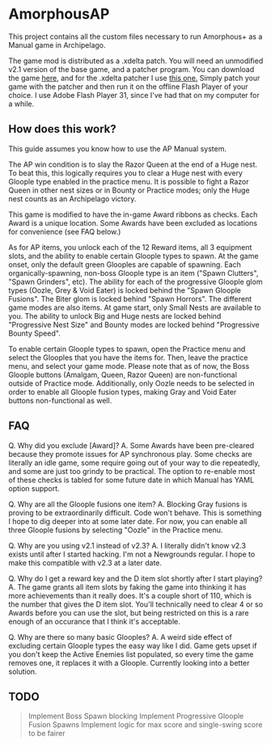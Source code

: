 # AmorphousAP

This project contains all the custom files necessary to run Amorphous+ as a Manual game in Archipelago.

The game mod is distributed as a .xdelta patch. You will need an unmodified v2.1 version of the base game, and a patcher program. You can download the game [here](http://onemorelevel.com/static/games3/amorph.swf), and for the .xdelta patcher I use [this one.](https://www.romhacking.net/utilities/598) Simply patch your game with the patcher and then run it on the offline Flash Player of your choice. I use Adobe Flash Player 31, since I've had that on my computer for a while.

## How does this work? 

This guide assumes you know how to use the AP Manual system.

The AP win condition is to slay the Razor Queen at the end of a Huge nest. To beat this, this logically requires you to clear a Huge nest with every Gloople type enabled in the practice menu. It is possible to fight a Razor Queen in other nest sizes or in Bounty or Practice modes; only the Huge nest counts as an Archipelago victory.

This game is modified to have the in-game Award ribbons as checks. Each Award is a unique location. Some Awards have been excluded as locations for convenience (see FAQ below.)

As for AP items, you unlock each of the 12 Reward items, all 3 equipment slots, and the ability to enable certain Gloople types to spawn. At the game onset, only the default green Glooples are capable of spawning. Each organically-spawning, non-boss Gloople type is an item ("Spawn Clutters", "Spawn Grinders", etc). The ability for each of the progressive Gloople glom types (Oozle, Grey & Void Eater) is locked behind the "Spawn Gloople Fusions". The Biter glom is locked behind "Spawn Horrors". The different game modes are also items. At game start, only Small Nests are available to you. The ability to unlock Big and Huge nests are locked behind "Progressive Nest Size" and Bounty modes are locked behind "Progressive Bounty Speed".

To enable certain Gloople types to spawn, open the Practice menu and select the Glooples that you have the items for. Then, leave the practice menu, and select your game mode. Please note that as of now, the Boss Gloople buttons (Amalgam, Queen, Razor Queen) are non-functional outside of Practice mode. Additionally, only Oozle needs to be selected in order to enable all Gloople fusion types, making Gray and Void Eater buttons non-functional as well.

## FAQ

Q. Why did you exclude [Award]?
A. Some Awards have been pre-cleared because they promote issues for AP synchronous play. Some checks are literally an idle game, some require going out of your way to die repeatedly, and some are just too grindy to be practical. The option to re-enable most of these checks is tabled for some future date in which Manual has YAML option support.

Q. Why are all the Gloople fusions one item?
A. Blocking Gray fusions is proving to be extraordinarily difficult. Code won't behave. This is something I hope to dig deeper into at some later date. For now, you can enable all three Gloople fusions by selecting "Oozle" in the Practice menu.

Q. Why are you using v2.1 instead of v2.3?
A. I literally didn't know v2.3 exists until after I started hacking. I'm not a Newgrounds regular. I hope to make this compatible with v2.3 at a later date.

Q. Why do I get a reward key and the D item slot shortly after I start playing?
A. The game grants all item slots by faking the game into thinking it has more achievements than it really does. It's a couple short of 110, which is the number that gives the D item slot. You'll technically need to clear 4 or so Awards before you can use the slot, but being restricted on this is a rare enough of an occurance that I think it's acceptable.

Q. Why are there so many basic Glooples?
A. A weird side effect of excluding certain Gloople types the easy way like I did. Game gets upset if you don't keep the Active Enemies list populated, so every time the game removes one, it replaces it with a Gloople. Currently looking into a better solution.

## TODO

> Implement Boss Spawn blocking
> Implement Progressive Gloople Fusion Spawns
> Implement logic for max score and single-swing score to be fairer